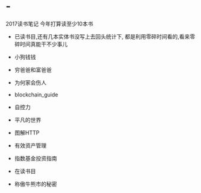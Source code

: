 # -
2017读书笔记
今年打算读至少10本书

* 已读书目,还有几本实体书没写上去回头统计下, 都是利用零碎时间看的,看来零碎时间真能干不少事儿
 * 小狗钱钱
 * 穷爸爸和富爸爸
 * 为何家会伤人
 * blockchain_guide
 * 自控力
 * 平凡的世界
 * 图解HTTP
 * 有效资产管理
 * 指数基金投资指南

* 在读书目
 * 称傲牛熊市的秘密
